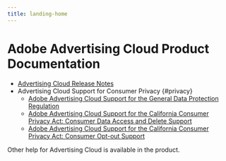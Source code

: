 ```yaml
---
title: landing-home
---
```


# Adobe Advertising Cloud Product Documentation

+ [Advertising Cloud Release Notes](https://docs.adobe.com/content/help/en/release-notes/experience-cloud/current.html#adcloud)
+ Advertising Cloud Support for Consumer Privacy {#privacy}
  + [Adobe Advertising Cloud Support for the General Data Protection Regulation](misc\ad-cloud-gdpr.md)
  + [Adobe Advertising Cloud Support for the California Consumer Privacy Act: Consumer Data Access and Delete Support](misc\ad-cloud-ccpa-access-delete.md)
  + [Adobe Advertising Cloud Support for the California Consumer Privacy Act: Consumer Opt-out Support](misc\ad-cloud-ccpa-opt-out-of-sale.md)

Other help for Advertising Cloud is available in the product.
